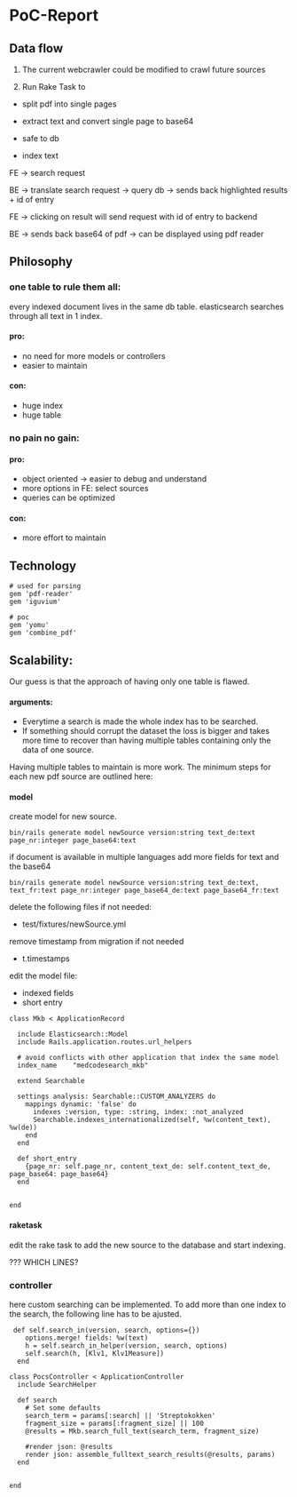 # PoC-Report

## Data flow

1. The current webcrawler could be modified to crawl future sources


2. Run Rake Task to 

- split pdf into single pages 

- extract text and convert single page to base64 

- safe to db

- index text



FE -> search request

BE -> translate search request -> query db -> sends back highlighted results + id of entry

FE -> clicking on result will send request with id of entry to backend 

BE -> sends back base64 of pdf -> can be displayed using pdf reader





## Philosophy

### one table to rule them all:

  every indexed document lives in the same db table. elasticsearch searches through all text in 1 index.

  #### pro:
  - no need for more models or controllers
  - easier to maintain


  #### con:

  - huge index
  - huge table


### no pain no gain:

#### pro:
- object oriented -> easier to debug and understand
- more options in FE: select sources
- queries can be optimized


#### con:

- more effort to maintain


## Technology

```
# used for parsing
gem 'pdf-reader'
gem 'iguvium'

# poc
gem 'yomu'
gem 'combine_pdf'
```

## Scalability: 

Our guess is that the approach of having only one table is flawed. 

#### arguments:

- Everytime a search is made the whole index has to be searched. 
- If something should corrupt the dataset the loss is bigger and takes more time to recover than having multiple tables containing only the data of one source.

Having multiple tables to maintain is more work. The minimum steps for each new pdf source are outlined here:

#### model

create model for new source.

```
bin/rails generate model newSource version:string text_de:text page_nr:integer page_base64:text
```

if document is available in multiple languages add more fields for text and the base64

```
bin/rails generate model newSource version:string text_de:text, text_fr:text page_nr:integer page_base64_de:text page_base64_fr:text
```

delete the following files if not needed:

- test/fixtures/newSource.yml

remove timestamp from migration if not needed
- t.timestamps

edit the model file:

- indexed fields
- short entry

```
class Mkb < ApplicationRecord

  include Elasticsearch::Model
  include Rails.application.routes.url_helpers

  # avoid conflicts with other application that index the same model
  index_name    "medcodesearch_mkb"

  extend Searchable

  settings analysis: Searchable::CUSTOM_ANALYZERS do
    mappings dynamic: 'false' do
      indexes :version, type: :string, index: :not_analyzed
      Searchable.indexes_internationalized(self, %w(content_text), %w(de))
    end
  end

  def short_entry
    {page_nr: self.page_nr, content_text_de: self.content_text_de, page_base64: page_base64}
  end


end

```

#### raketask

edit the rake task to add the new source to the database and start indexing. 

??? WHICH LINES?

### controller 

here custom searching can be implemented. 
To add more than one index to the search, the following line has to be ajusted.

```
 def self.search_in(version, search, options={})
    options.merge! fields: %w(text)
    h = self.search_in_helper(version, search, options)
    self.search(h, [Klv1, Klv1Measure])
  end
```

```
class PocsController < ApplicationController
  include SearchHelper

  def search
    # Set some defaults
    search_term = params[:search] || 'Streptokokken'
    fragment_size = params[:fragment_size] || 100
    @results = Mkb.search_full_text(search_term, fragment_size)

    #render json: @results
    render json: assemble_fulltext_search_results(@results, params)
  end


end


```
